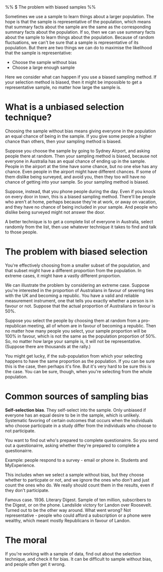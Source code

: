 %% $ The problem with biased samples %%

Sometimes we use a sample to learn things about a larger population. The hope is that the sample is representative of the population, which means that summary facts about the sample are the same as the corresponding summary facts about the population. If so, then we can use summary facts about the sample to learn things about the population. Because of random fluctuations, we can't be sure that a sample is representative of its population. But there are two things we can do to maximise the likelihood that the sample is representative:

- Choose the sample without bias
- Choose a large enough sample

Here we consider what can happen if you use a biased sampling method. If your selection method is biased, then it might be impossible to get a representative sample, no matter how large the sample is.

# What is a unbiased selection technique?

Choosing the sample without bias means giving everyone in the population an equal chance of being in the sample. If you give some people a higher chance than others, then your sampling method is biased.

Suppose you choose the sample by going to Sydney Airport, and asking people there at random. Then your sampling method is biased, because not everyone in Australia has an equal chance of ending up in the sample. People in the airport at the time have some chance, but no one else has any chance. Even people in the airport might have different chances. If some of them dislike being surveyed, and avoid you, then they too will have no chance of getting into your sample. So your sampling method is biased.

Suppose, instead, that you phone people during the day. Even if you knock on every door in town, this is a biased sampling method. There'll be people who aren't at home, perhaps because they're at work, or away on vacation, and they have no chance of being included in your sample. And people who dislike being surveyed might not answer the door.

A better technique is to get a complete list of everyone in Australia, select randomly from the list, then use whatever technique it takes to find and talk to those people.

# The problem with biased selection

You're effectively choosing from a smaller subset of the population, and that subset might have a different proportion from the population. In extreme cases, it might have a vastly different proportion.

We can illustrate the problem by considering an extreme case. Suppose you're interested in the proportion of Australians in favour of severing ties with the UK and becoming a republic. You have a valid and reliable measurement instrument, one that tells you exactly whether a person is in favour or not. Suppose that the actual proportion of Australians in favour is 50%.

Suppose you select the people by choosing them at random from a pro-republican meeting, all of whom are in favour of becoming a republic. Then no matter how many people you select, your sample proportion will be 100% in favour, which is not the same as the population proportion of 50%. So, no matter how large your sample is, it will not be representative. (Suppose there are thousands at the rally.)

You might get lucky, if the sub-population from which your selecting happens to have the same proportion as the population. If you can be sure this is the case, then perhaps it's fine. But it's very hard to be sure this is the case. You can be sure, though, when you're selecting from the whole population.

# Common sources of sampling bias

**Self-selection bias**. They self-select into the sample. Only unbiased if everyone has an equal desire to be in the sample, which is unlikely. Systematic favoring of certain outcomes that occurs when the individuals who choose participate in a study differ from the individuals who choose to not participate.

You want to find out who's prepared to complete questionairre. So you send out a questionairre, asking whether they're prepared to complete a questionairre.

Example: people respond to a survey - email or phone in. Students and MyExperience.

This includes when we select a sample without bias, but they choose whether to particpate or not, and we ignore the ones who don't and just count the ones who do. We really should count them in the results, even if they don't participate.

Famous case. 1936. Literary Digest. Sample of ten million, subscribers to the Digest, or on the phone. Landslide victory for Landon over Roosevelt. Turned out to be the other way around. What went wrong? Not representative - people who could afford a subscription or a phone were wealthy, which meant mostly Republicans in favour of Landon.

# The moral

If you're working with a sample of data, find out about the selection technique, and check it for bias. It can be difficult to sample without bias, and people often get it wrong.